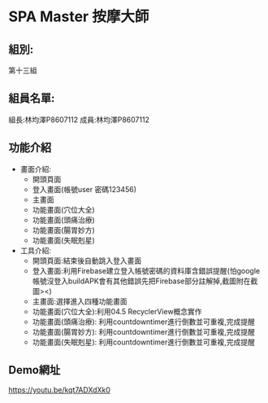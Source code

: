 # SPA Master 按摩大師
## 組別:
第十三組
## 組員名單:
組長:林均澤P8607112 成員:林均澤P8607112
## 功能介紹
- 畫面介紹:
    - 開頭頁面
    - 登入畫面(帳號user 密碼123456)
    - 主畫面
    - 功能畫面(穴位大全)
    - 功能畫面(頭痛治療)
    - 功能畫面(腸胃妙方)
    - 功能畫面(失眠剋星)
 - 工具介紹:
    - 開頭頁面:結束後自動跳入登入畫面
    - 登入畫面:利用Firebase建立登入帳號密碼的資料庫含錯誤提醒(怕google帳號沒登入buildAPK會有其他錯誤先把Firebase部分註解掉,截圖附在截圖><)
    - 主畫面:選擇進入四種功能畫面
    - 功能畫面(穴位大全):利用04.5 RecyclerView概念實作
    - 功能畫面(頭痛治療): 利用countdowntimer進行倒數並可重複,完成提醒
    - 功能畫面(腸胃妙方): 利用countdowntimer進行倒數並可重複,完成提醒
    - 功能畫面(失眠剋星): 利用countdowntimer進行倒數並可重複,完成提醒
 ## Demo網址
 https://youtu.be/kqt7ADXdXk0

